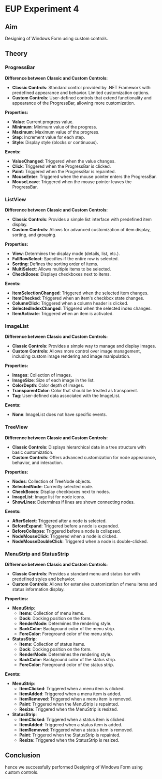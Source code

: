 # EUP Experiment 4

## Aim
Designing of Windows Form using custom controls.

## Theory

### **ProgressBar**

**Difference between Classic and Custom Controls:**
- **Classic Controls**: Standard control provided by .NET Framework with predefined appearance and behavior. Limited customization options.
- **Custom Controls**: User-defined controls that extend functionality and appearance of the ProgressBar, allowing more customization.

**Properties:**
- **Value**: Current progress value.
- **Minimum**: Minimum value of the progress.
- **Maximum**: Maximum value of the progress.
- **Step**: Increment value for each step.
- **Style**: Display style (blocks or continuous).

**Events:**
- **ValueChanged**: Triggered when the value changes.
- **Click**: Triggered when the ProgressBar is clicked.
- **Paint**: Triggered when the ProgressBar is repainted.
- **MouseEnter**: Triggered when the mouse pointer enters the ProgressBar.
- **MouseLeave**: Triggered when the mouse pointer leaves the ProgressBar.

### **ListView**

**Difference between Classic and Custom Controls:**
- **Classic Controls**: Provides a simple list interface with predefined item display.
- **Custom Controls**: Allows for advanced customization of item display, sorting, and grouping.

**Properties:**
- **View**: Determines the display mode (details, list, etc.).
- **FullRowSelect**: Specifies if the entire row is selected.
- **Sorting**: Defines the sorting order of items.
- **MultiSelect**: Allows multiple items to be selected.
- **CheckBoxes**: Displays checkboxes next to items.

**Events:**
- **ItemSelectionChanged**: Triggered when the selected item changes.
- **ItemChecked**: Triggered when an item's checkbox state changes.
- **ColumnClick**: Triggered when a column header is clicked.
- **SelectedIndexChanged**: Triggered when the selected index changes.
- **ItemActivate**: Triggered when an item is activated.

### **ImageList**

**Difference between Classic and Custom Controls:**
- **Classic Controls**: Provides a simple way to manage and display images.
- **Custom Controls**: Allows more control over image management, including custom image rendering and image manipulation.

**Properties:**
- **Images**: Collection of images.
- **ImageSize**: Size of each image in the list.
- **ColorDepth**: Color depth of images.
- **TransparentColor**: Color that should be treated as transparent.
- **Tag**: User-defined data associated with the ImageList.

**Events:**
- **None**: ImageList does not have specific events.

### **TreeView**

**Difference between Classic and Custom Controls:**
- **Classic Controls**: Displays hierarchical data in a tree structure with basic customization.
- **Custom Controls**: Offers advanced customization for node appearance, behavior, and interaction.

**Properties:**
- **Nodes**: Collection of TreeNode objects.
- **SelectedNode**: Currently selected node.
- **CheckBoxes**: Display checkboxes next to nodes.
- **ImageList**: Image list for node icons.
- **ShowLines**: Determines if lines are shown connecting nodes.

**Events:**
- **AfterSelect**: Triggered after a node is selected.
- **BeforeExpand**: Triggered before a node is expanded.
- **BeforeCollapse**: Triggered before a node is collapsed.
- **NodeMouseClick**: Triggered when a node is clicked.
- **NodeMouseDoubleClick**: Triggered when a node is double-clicked.

### **MenuStrip and StatusStrip**

**Difference between Classic and Custom Controls:**
- **Classic Controls**: Provides a standard menu and status bar with predefined styles and behavior.
- **Custom Controls**: Allows for extensive customization of menu items and status information display.

**Properties:**
- **MenuStrip**:
  - **Items**: Collection of menu items.
  - **Dock**: Docking position on the form.
  - **RenderMode**: Determines the rendering style.
  - **BackColor**: Background color of the menu strip.
  - **ForeColor**: Foreground color of the menu strip.
- **StatusStrip**:
  - **Items**: Collection of status items.
  - **Dock**: Docking position on the form.
  - **RenderMode**: Determines the rendering style.
  - **BackColor**: Background color of the status strip.
  - **ForeColor**: Foreground color of the status strip.

**Events:**
- **MenuStrip**:
  - **ItemClicked**: Triggered when a menu item is clicked.
  - **ItemAdded**: Triggered when a menu item is added.
  - **ItemRemoved**: Triggered when a menu item is removed.
  - **Paint**: Triggered when the MenuStrip is repainted.
  - **Resize**: Triggered when the MenuStrip is resized.
- **StatusStrip**:
  - **ItemClicked**: Triggered when a status item is clicked.
  - **ItemAdded**: Triggered when a status item is added.
  - **ItemRemoved**: Triggered when a status item is removed.
  - **Paint**: Triggered when the StatusStrip is repainted.
  - **Resize**: Triggered when the StatusStrip is resized.

## Conclusion
 hence we successfully performed Designing of Windows Form using custom controls.